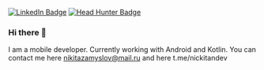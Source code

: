 [![LinkedIn Badge](https://img.shields.io/badge/LinkedIn-Profile-informational?style=flat&logo=linkedin&logoColor=white&color=0D76A8)](https://www.linkedin.com/in/nikita-zamyslov)
[![Head Hunter Badge](https://img.shields.io/badge/HH-Profile-informational?7857057827?style=flat&logo=linkedin&logoColor=white&color=0D76A8)](https://spb.hh.ru/resume/209724f2ff0909bbc30039ed1f683454673268)
### Hi there 👋
I am a mobile developer. Currently working with Android and Kotlin.
You can contact me here nikitazamyslov@mail.ru and here t.me/nickitandev
